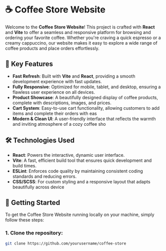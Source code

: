 # ☕ Coffee Store Website

Welcome to the **Coffee Store Website**! This project is crafted with **React** and **Vite** to offer a seamless and responsive platform for browsing and ordering your favorite coffee. Whether you're craving a quick espresso or a creamy cappuccino, our website makes it easy to explore a wide range of coffee products and place orders effortlessly.

## 🚀 Key Features

- **Fast Refresh**: Built with **Vite** and **React**, providing a smooth development experience with fast updates.
- **Fully Responsive**: Optimized for mobile, tablet, and desktop, ensuring a flawless user experience on all devices.
- **Product Showcase**: A beautifully designed display of coffee products, complete with descriptions, images, and prices.
- **Cart System**: Easy-to-use cart functionality, allowing customers to add items and complete their orders with eas
- **Modern & Clean UI**: A user-friendly interface that reflects the warmth and inviting atmosphere of a cozy coffee sho

## 🛠️ Technologies Used

- **React**: Powers the interactive, dynamic user interface.
- **Vite**: A fast, efficient build tool that ensures quick development and build times.
- **ESLint**: Enforces code quality by maintaining consistent coding standards and reducing errors.
- **CSS/SCSS**: For custom styling and a responsive layout that adapts beautifully across device

## 🚀 Getting Started

To get the Coffee Store Website running locally on your machine, simply follow these steps:

### 1. Clone the repository:

```bash
git clone https://github.com/yourusername/coffee-store
